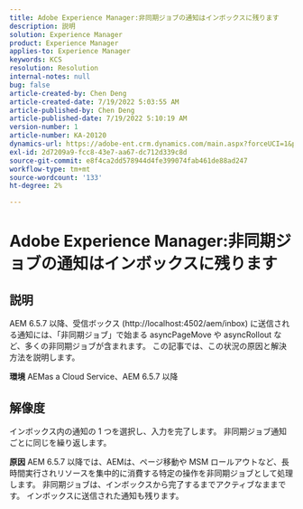 ```yaml
---
title: Adobe Experience Manager:非同期ジョブの通知はインボックスに残ります
description: 説明
solution: Experience Manager
product: Experience Manager
applies-to: Experience Manager
keywords: KCS
resolution: Resolution
internal-notes: null
bug: false
article-created-by: Chen Deng
article-created-date: 7/19/2022 5:03:55 AM
article-published-by: Chen Deng
article-published-date: 7/19/2022 5:10:19 AM
version-number: 1
article-number: KA-20120
dynamics-url: https://adobe-ent.crm.dynamics.com/main.aspx?forceUCI=1&pagetype=entityrecord&etn=knowledgearticle&id=2971772b-2007-ed11-82e4-00224808e5cc
exl-id: 2d7209a9-fcc8-43e7-aa67-dc712d339c8d
source-git-commit: e8f4ca2dd578944d4fe399074fab461de88ad247
workflow-type: tm+mt
source-wordcount: '133'
ht-degree: 2%

---
```


# Adobe Experience Manager:非同期ジョブの通知はインボックスに残ります

## 説明


AEM 6.5.7 以降、受信ボックス (http://localhost:4502/aem/inbox) に送信される通知には、「非同期ジョブ」で始まる asyncPageMove や asyncRollout など、多くの非同期ジョブが含まれます。
この記事では、この状況の原因と解決方法を説明します。

<b>環境</b>
AEMas a Cloud Service、AEM 6.5.7 以降


## 解像度


インボックス内の通知の 1 つを選択し、入力を完了します。 非同期ジョブ通知ごとに同じを繰り返します。

<b>原因</b>
AEM 6.5.7 以降では、AEMは、ページ移動や MSM ロールアウトなど、長時間実行されリソースを集中的に消費する特定の操作を非同期ジョブとして処理します。 非同期ジョブは、インボックスから完了するまでアクティブなままです。 インボックスに送信された通知も残ります。
